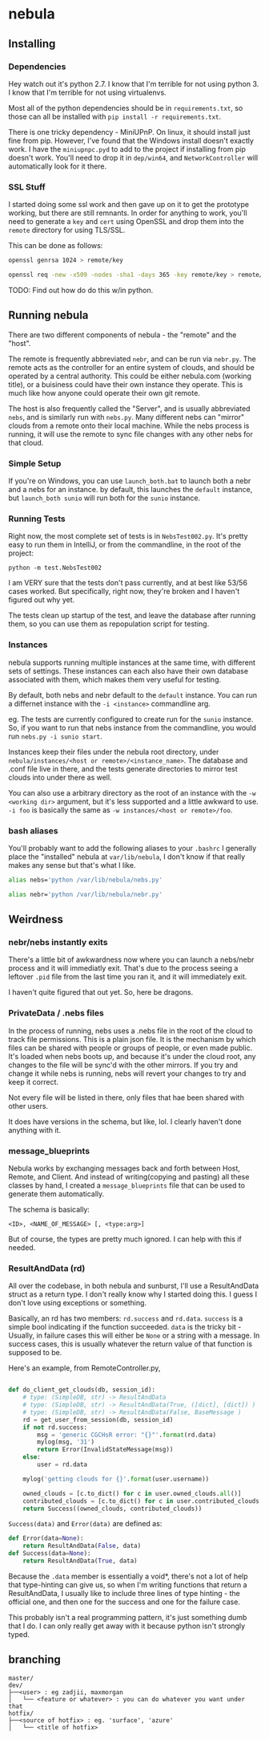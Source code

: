 # nebula

## Installing

### Dependencies

Hey watch out it's python 2.7. I know that I'm terrible for not using python 3. 
I know that I'm terrible for not using virtualenvs. 

Most all of the python dependencies should be in `requirements.txt`, so those 
can all be installed with `pip install -r requirements.txt`. 

There is one tricky dependency - MiniUPnP. On linux, it should install just fine from pip.
However, I've found that the Windows install doesn't exactly work. I have the 
`miniupnpc.pyd` to add to the project if installing from pip doesn't work.
You'll need to drop it in `dep/win64`, and `NetworkController` will automatically look for it there.

### SSL Stuff

I started doing some ssl work and then gave up on it to get the prototype 
working, but there are still remnants. In order for anything to work, you'll 
need to  generate a `key` and `cert` using OpenSSL and drop them into the 
`remote` directory for using TLS/SSL.

This can be done as follows:

``` bash
openssl genrsa 1024 > remote/key

openssl req -new -x509 -nodes -sha1 -days 365 -key remote/key > remote/cert
```

TODO: Find out how do do this w/in python.

## Running nebula

There are two different components of nebula - the "remote" and the "host".

The remote is frequently abbreviated `nebr`, and can be run via `nebr.py`. 
The remote acts as the controller for an entire system of clouds, and should be 
operated by a central authority. This could be either nebula.com 
(working title), or a buisiness could have their own instance they operate. 
This is much like how anyone could operate their own git remote.

The host is also frequently called the "Server", and is usually abbreviated 
`nebs`, and is similarly run with `nebs.py`.
Many different nebs can "mirror" clouds from a remote onto their local machine.
While the nebs process is running, it will use the remote to sync file changes 
with any other nebs for that cloud. 

### Simple Setup

If you're on Windows, you can use `launch_both.bat` to launch both a nebr and a
 nebs for an instance. by default, this launches the `default` instance, but 
 `launch_both sunio` will run both for the `sunio` instance.

### Running Tests

Right now, the most complete set of tests is in `NebsTest002.py`. It's pretty 
easy to run them in IntelliJ, or from the commandline, in the root of the project:

`python -m test.NebsTest002`

I am VERY sure that the tests don't pass currently, and at best like 53/56 
cases worked. But specifically, right now, they're broken and I haven't figured 
out why yet.

The tests clean up startup of the test, and leave the database after running 
them, so you can use them as repopulation script for testing.

### Instances

nebula supports running multiple instances at the same time, with different 
sets of settings. These instances can each also have their own database 
associated with them, which makes them very useful for testing.

By default, both nebs and nebr default to the `default` instance. 
You can run a differnet instance with the `-i <instance>` commandline arg.

eg. The tests are currently configured to create run for the `sunio` instance.
So, if you want to run that nebs instance from the commandline, you would run
`nebs.py -i sunio start`.

Instances keep their files under the nebula root directory, under 
`nebula/instances/<host or remote>/<instance_name>`. The database and .conf file
live in there, and the tests generate directories to mirror test clouds into 
under there as well.

You can also use a arbitrary directory as the root of an instance with the 
`-w <working dir>` argument, but it's less supported and a little awkward to use.
`-i foo` is basically the same as `-w instances/<host or remote>/foo`.


### bash aliases

You'll probably want to add the following aliases to your `.bashrc`
I generally place the "installed" nebula at `var/lib/nebula`, I don't know if that
  really makes any sense but that's what I like.

``` sh
alias nebs='python /var/lib/nebula/nebs.py'

alias nebr='python /var/lib/nebula/nebr.py'
```


## Weirdness ##

### nebr/nebs instantly exits
There's a little bit of awkwardness now where you can launch a nebs/nebr process
and it will immediatly exit. That's due to the process seeing a leftover `.pid` 
file from the last time you ran it, and it will immediately exit. 

I haven't quite figured that out yet. So, here be dragons.

### PrivateData / .nebs files
In the process of running, nebs uses a .nebs file in the root of the cloud to 
track file permissions. This is a plain json file.  It is the mechanism by which
files can be shared with people or groups of people, or even made public. It's 
loaded when nebs boots up, and because it's under the cloud root, any changes to
the file will be sync'd with the other mirrors. If you try and change it while 
nebs is running, nebs will revert your changes to try and keep it correct.  

Not every file will be listed in there, only files that hae been shared with 
other users.

It does have versions in the schema, but like, lol. I clearly haven't done anything with it.

### message_blueprints
Nebula works by exchanging messages back and forth between Host, Remote, and 
Client. And instead of writing(copying and pasting) all these classes by hand, 
I created a `message_blueprints` file that can be used to  generate them automatically.

The schema is basically:
```
<ID>, <NAME_OF_MESSAGE> [, <type:arg>] 
```
But of course, the types are pretty much ignored. I can help with this if needed.


### ResultAndData (rd)

All over the codebase, in both nebula and sunburst, I'll use a ResultAndData 
struct as a return type. I don't really know why I started doing this. I guess I 
don't love using exceptions or something.

Basically, an rd has two members: `rd.success` and `rd.data`. `success` is a 
simple bool indicating if the function succeeded. `data` is the tricky bit -
 Usually, in failure cases this will either be `None` or a string with a message.
 In success cases, this is usually whatever the return value of that function 
 is supposed to be.

Here's an example, from RemoteController.py,
``` python

def do_client_get_clouds(db, session_id):
    # type: (SimpleDB, str) -> ResultAndData
    # type: (SimpleDB, str) -> ResultAndData(True, ([dict], [dict]) )
    # type: (SimpleDB, str) -> ResultAndData(False, BaseMessage )
    rd = get_user_from_session(db, session_id)
    if not rd.success:
        msg = 'generic CGCHsR error: "{}"'.format(rd.data)
        mylog(msg, '31')
        return Error(InvalidStateMessage(msg))
    else:
        user = rd.data

    mylog('getting clouds for {}'.format(user.username))

    owned_clouds = [c.to_dict() for c in user.owned_clouds.all()]
    contributed_clouds = [c.to_dict() for c in user.contributed_clouds.all()]
    return Success((owned_clouds, contributed_clouds))
```

`Success(data)` and `Error(data)` are defined as:

```python
def Error(data=None):
    return ResultAndData(False, data)
def Success(data=None):
    return ResultAndData(True, data)
```

 Because the `.data` member is essentially a void*, there's not a lot of help 
   that type-hinting can give us, so when I'm writing functions that return a 
   ResultAndData, I usually like to include three lines of type hinting - the 
   official one, and then one for the success and one for the failure case.

This probably isn't a real programming pattern, it's just something dumb that I do.
I can only really get away with it because python isn't strongly typed.

## branching
```
master/
dev/
├──<user> : eg zadjii, maxmorgan
│   └── <feature or whatever> : you can do whatever you want under that
hotfix/
├──<source of hotfix> : eg. 'surface', 'azure'
│   └── <title of hotfix>
```